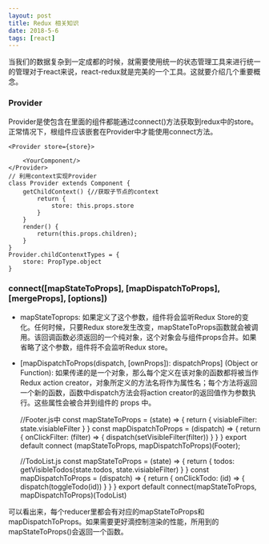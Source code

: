 ```yaml
---
layout: post
title: Redux 相关知识
date: 2018-5-6
tags: [react]
---
```


当我们的数据复杂到一定成都的时候，就需要使用统一的状态管理工具来进行统一的管理对于react来说，react-redux就是完美的一个工具。这就要介绍几个重要概念。

### Provider

Provider是使包含在里面的组件都能通过connect()方法获取到redux中的store。正常情况下，根组件应该嵌套在Provider中才能使用connect方法。

    <Provider store={store}>
    
        <YourComponent/>
    </Provider>
    // 利用context实现Provider
    class Provider extends Component {
        getChildContext() {//获取子节点的context
            return {
                store: this.props.store
            }
        }
        render() {
            return(this.props.children); 
        }
    }
    Provider.childContenxtTypes = {
        store: PropType.object
    }
### connect([mapStateToProps], [mapDispatchToProps], [mergeProps], [options])


- mapStateToprops: 如果定义了这个参数，组件将会监听Redux Store的变化。任何时候，只要Redux store发生改变，mapStateToProps函数就会被调用。该回调函数必须返回的一个纯对象，这个对象会与组件props合并。如果省略了这个参数，组件将不会监听Redux store。

- [mapDispatchToProps(dispatch, [ownProps]): dispatchProps] (Object or Function): 如果传递的是一个对象，那么每个定义在该对象的函数都将被当作 Redux action creator，对象所定义的方法名将作为属性名；每个方法将返回一个新的函数，函数中dispatch方法会将action creator的返回值作为参数执行。这些属性会被合并到组件的 props 中。

    //Footer.js中
    const mapStateToProps = (state) => {
        return {
            visiableFilter: state.visiableFilter
        }
    }
    const mapDispatchToProps = (dispatch) => {
        return {
            onClickFilter: (filter) => {
                dispatch(setVisibleFilter(filter))
            }
        }
    }
    export default connect (mapStateToProps, mapDispatchToProps)(Footer);

    //TodoList.js
    const mapStateToProps = (state) => {
        return {
            todos: getVisibleTodos(state.todos, state.visiableFilter)
        }
    }
    const mapDispatchToProps = (dispatch) => {
        return {
            onClickTodo: (id) => {
                dispatch(toggleTodo(id))
            }
        }
    }
    export default connect(mapStateToProps, mapDispatchToProps)(TodoList)

可以看出来，每个reducer里都会有对应的mapStateToProps和mapDispatchToProps。如果需要更好滴控制渲染的性能，所用到的mapStateToProps()会返回一个函数。